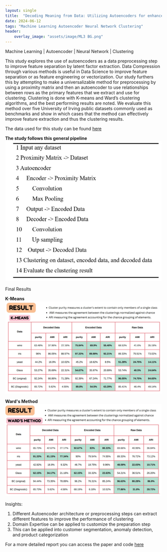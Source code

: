 ```yaml
---
layout: single
title:  "Decoding Meaning from Data: Utilizing Autoencoders for enhanced Pattern Recognition"
date: 2024-06-12
tags: "Machine Learning Autoencoder Neural Network Clustering"
header:
    overlay_image: "assets/image/ML3 BG.png"
---
```

Machine Learning \| Autoencoder \| Neural Network \| Clustering


This study explores the use of autoencoders as a data preprocessing step to improve feature separation by latent factor extraction. Data Compression through various methods is useful in Data Science to improve feature separation or as feature engineering or vectorization. Our study furthers this by attempting to make a universalizable method for preprocessing by using a proximity matrix and then an autoencoder to use relationships between rows as the primary features that we extract and use for clustering. Clustering is done with K-means and Ward’s clustering algorithms, and the best performing results are noted. We evaluate this method over five University of Irving public datasets commonly used as benchmarks and show in which cases that the method can effectively improve feature extraction and thus the clustering results.

The data used for this study can be found [here](https://scikit-learn.org/stable/datasets/toy_dataset.html)

**The study follows this general pipeline**
![Pipeline](/assets/image/pipeline.jpg)


Final Results

**K-Means**
![K-Means](/assets/image/K-means.jpg)

**Ward's Method**
![Ward's](/assets/image/wards.jpg)

Insights:
1. Different Autoencoder architecture or preprocessing steps can extract different features to improve the performance of clustering
2. Domain Expertise can be applied to customize the preparation step
3. This can be applied into customer segmentation, anomaly detection, and product categorization

For a more detailed report you can access the paper and code [here](https://github.com/NRLTing-git/my-projects/tree/main/Decoding%20Meaning%20from%20Data%3A%20Utilizing%20Autoencoders%20for%20enhanced%20%20Pattern%20Recognition)
